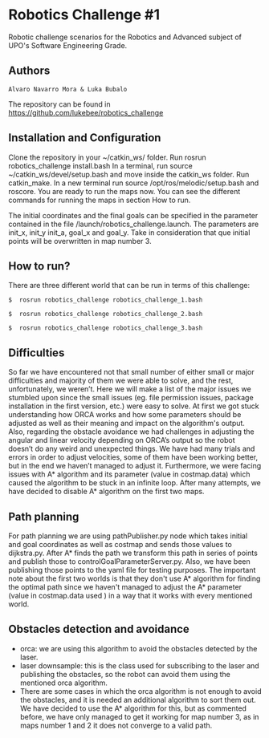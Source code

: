 # Robotics Challenge #1
Robotic challenge scenarios for the Robotics and Advanced subject of UPO's Software Engineering Grade.

## Authors

```
Alvaro Navarro Mora & Luka Bubalo
```

The repository can be found in https://github.com/lukebee/robotics_challenge

## Installation and Configuration

Clone the repository in your ~/catkin_ws/ folder.
Run rosrun robotics_challenge install.bash
In a terminal, run source ~/catkin_ws/devel/setup.bash and move inside the catkin_ws folder.
Run catkin_make.
In a new terminal run source /opt/ros/melodic/setup.bash  and roscore.
You are ready to run the maps now. You can see the different commands for running the maps in section How to run.

The initial coordinates and the final goals can be specified in the parameter contained in the file /launch/robotics_challenge.launch. The parameters are init_x, init_y init_a, goal_x and goal_y. Take in consideration that que initial points will be overwritten in map number 3.

## How to run?
There are three different world that can be run in terms of this challenge:

```
$  rosrun robotics_challenge robotics_challenge_1.bash
```

```
$  rosrun robotics_challenge robotics_challenge_2.bash
```

```
$  rosrun robotics_challenge robotics_challenge_3.bash
```

## Difficulties
So far we have encountered not that small number of either small or major difficulties and majority of them we were able to solve, and the rest, unfortunately, we weren’t. 
Here we will make a list of the major issues we stumbled upon since the small issues (eg. file permission issues, package installation in the first version, etc.) were easy to solve. At first we got stuck understanding how ORCA works and how some parameters should be adjusted as well as their meaning and impact on the algorithm's output. Also, regarding the obstacle avoidance we had challenges in adjusting the angular and linear velocity depending on ORCA’s output so the robot doesn’t do any weird and unexpected things. We have had many trials and errors in order to adjust velocities, some of them have been working better, but in the end we haven’t managed to adjust it. Furthermore, we were facing issues with A* algorithm and its parameter (value in costmap.data) which caused the algorithm to be stuck in an infinite loop. After many attempts, we have decided to disable A* algorithm on the first two maps.  



## Path planning
For path planning we are using pathPublisher.py node which takes initial and goal coordinates as well as costmap and sends those values to dijkstra.py. After A* finds the path we transform this path in series of points and publish those to controlGoalParameterServer.py. Also, we have been publishing those points to the yaml file for testing purposes. The important note about the first two worlds is that they
don't use A* algorithm for finding the optimal path since we haven't managed to adjust the A* parameter (value in costmap.data used ) in a way that it works with every mentioned world.

## Obstacles detection and avoidance
- orca: we are  using this algorithm to avoid the obstacles detected by the laser.
- laser downsample: this is the class used for subscribing to the laser and publishing the obstacles, so the robot can avoid them using the mentioned orca algorithm.
- There are some cases in which the orca algorithm is not enough to avoid the obstacles, and it is needed an additional algorithm to sort them out. We have decided to use the A* algorithm for this, but as commented before, we have only managed to get it working for map number 3, as in maps number 1 and 2 it does not converge to a valid path.
